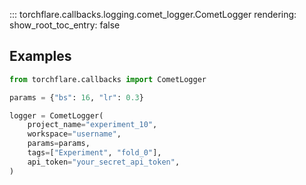 ::: torchflare.callbacks.logging.comet_logger.CometLogger
    rendering:
         show_root_toc_entry: false

## Examples

``` python
from torchflare.callbacks import CometLogger

params = {"bs": 16, "lr": 0.3}

logger = CometLogger(
    project_name="experiment_10",
    workspace="username",
    params=params,
    tags=["Experiment", "fold_0"],
    api_token="your_secret_api_token",
)
```
